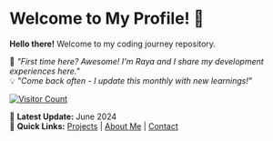 # Welcome to My Profile! 👋

**Hello there!** Welcome to my coding journey repository. 

🌱 *"First time here? Awesome! I'm Raya and I share my development experiences here."*  
💡 *"Come back often - I update this monthly with new learnings!"*

[![Visitor Count](https://visitor-badge.laobi.icu/badge?page_id=rayaji.profile)](https://github.com/rayaji)

📅 **Latest Update:** June 2024  
🔗 **Quick Links:** [Projects](./projects) | [About Me](./about) | [Contact](./contact)
